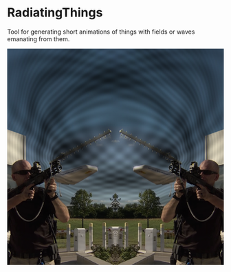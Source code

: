 # RadiatingThings
Tool for generating short animations of things with fields or waves emanating from them.

![render.png](https://raw.githubusercontent.com/nielmclaren/RadiatingThings/master/render.png)
